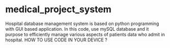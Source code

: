 # medical_project_system
Hospital database management system is based on python programming with GUI based application. In this code, use mySQL database and it purpose to efficiently manage various aspects of patients data who admit in hospital.
HOW TO USE CODE IN YOUR DEVICE ?
